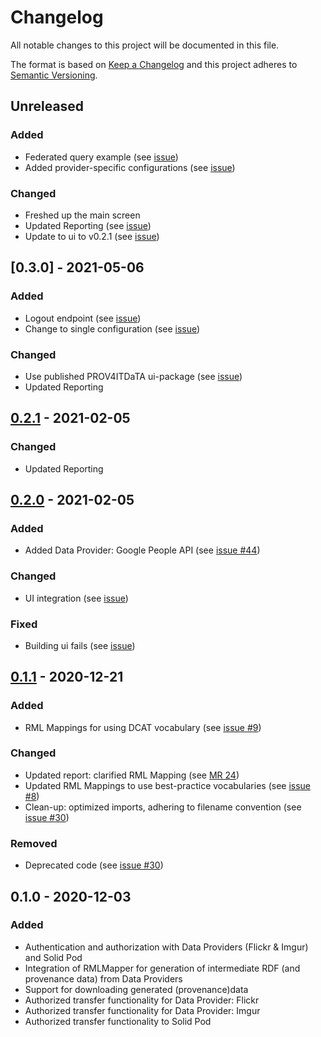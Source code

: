 # Changelog

All notable changes to this project will be documented in this file.

The format is based on [Keep a Changelog](http://keepachangelog.com/en/1.0.0/)
and this project adheres to [Semantic Versioning](http://semver.org/spec/v2.0.0.html).

## Unreleased

### Added

- Federated query example (see [issue](https://gitlab.ilabt.imec.be/prov4itdata-dapsi/web-app/-/issues/66))
- Added provider-specific configurations (see [issue](https://gitlab.ilabt.imec.be/prov4itdata-dapsi/web-app/-/issues/68))

### Changed

- Freshed up the main screen
- Updated Reporting (see [issue](https://gitlab.ilabt.imec.be/prov4itdata-dapsi/web-app/-/issues/65))
- Update to ui to v0.2.1 (see [issue](https://gitlab.ilabt.imec.be/prov4itdata-dapsi/web-app/-/issues/70))

## [0.3.0] - 2021-05-06

### Added

- Logout endpoint (see [issue](https://gitlab.ilabt.imec.be/prov4itdata-dapsi/web-app/-/issues/53))
- Change to single configuration (see [issue](https://gitlab.ilabt.imec.be/prov4itdata-dapsi/web-app/-/issues/59))

### Changed

- Use published PROV4ITDaTA ui-package (see [issue](https://gitlab.ilabt.imec.be/prov4itdata-dapsi/web-app/-/issues/61))
- Updated Reporting

## [0.2.1] - 2021-02-05

### Changed

- Updated Reporting

## [0.2.0] - 2021-02-05

### Added

- Added Data Provider: Google People API (see [issue #44](https://gitlab.ilabt.imec.be/prov4itdata-dapsi/web-app/-/issues/44))

### Changed

- UI integration (see [issue](https://gitlab.ilabt.imec.be/prov4itdata-dapsi/web-app/-/issues/45))

### Fixed

- Building ui fails (see [issue](https://gitlab.ilabt.imec.be/prov4itdata-dapsi/web-app/-/issues/50))

## [0.1.1] - 2020-12-21

### Added

- RML Mappings for using DCAT vocabulary (see [issue #9](https://gitlab.ilabt.imec.be/prov4itdata-dapsi/web-app/-/issues/9))

### Changed

- Updated report: clarified RML Mapping (see [MR 24](https://gitlab.ilabt.imec.be/prov4itdata-dapsi/web-app/-/merge_requests/24))
- Updated RML Mappings to use best-practice vocabularies (see [issue #8](https://gitlab.ilabt.imec.be/prov4itdata-dapsi/web-app/-/issues/8))
- Clean-up: optimized imports, adhering to filename convention (see [issue #30](https://gitlab.ilabt.imec.be/prov4itdata-dapsi/web-app/-/issues/30))

### Removed

- Deprecated code  (see [issue #30](https://gitlab.ilabt.imec.be/prov4itdata-dapsi/web-app/-/issues/30))

## 0.1.0 - 2020-12-03

### Added

- Authentication and authorization with Data Providers (Flickr & Imgur) and Solid Pod
- Integration of RMLMapper for generation of intermediate RDF (and provenance data) from Data Providers
- Support for downloading generated (provenance)data
- Authorized transfer functionality for Data Provider: Flickr
- Authorized transfer functionality for Data Provider: Imgur
- Authorized transfer functionality to Solid Pod

[0.2.1]: https://github.com/RMLio/prov4itdata-web-app/compare/v0.2.0...v0.2.1
[0.2.0]: https://github.com/RMLio/prov4itdata-web-app/compare/v0.1.1...v0.2.0
[0.1.1]: https://github.com/RMLio/prov4itdata-web-app/compare/v0.1.0...v0.1.1
